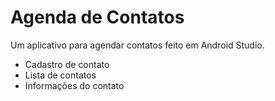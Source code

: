 # Agenda de Contatos
<p>Um aplicativo para agendar contatos feito em Android Studio.</p>
<ul>
  <li>Cadastro de contato</li>
  <li>Lista de contatos</li>
  <li>Informações do contato</li>
</ul>
